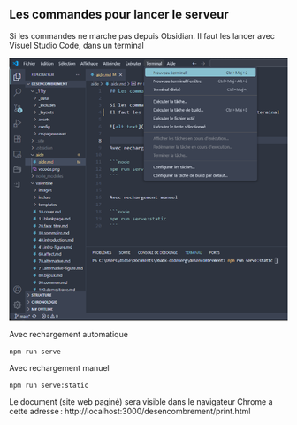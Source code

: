 ## Les commandes pour lancer le serveur

Si les commandes ne marche pas depuis Obsidian.
Il faut les lancer avec Visuel Studio Code, dans un terminal

![alt text](img/vscode.png)


Avec rechargement automatique

```node
npm run serve
```


Avec rechargement manuel

```node
npm run serve:static
```

Le document (site web paginé) sera visible dans le navigateur Chrome a cette adresse :
http://localhost:3000/desencombrement/print.html
